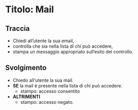 # Titolo: Mail

## Traccia
- Chiedi all’utente la sua email,
- controlla che sia nella lista di chi può accedere,
- stampa un messaggio appropriato sull’esito del controllo.

## Svolgimento
- Chiedo all'utente la sua mail.
- **SE** la mail è presente nella lista di chi può accedere.
    - stampo: accesso consentito
- **ALTRIMENTI**
    - stampo: accesso negato.